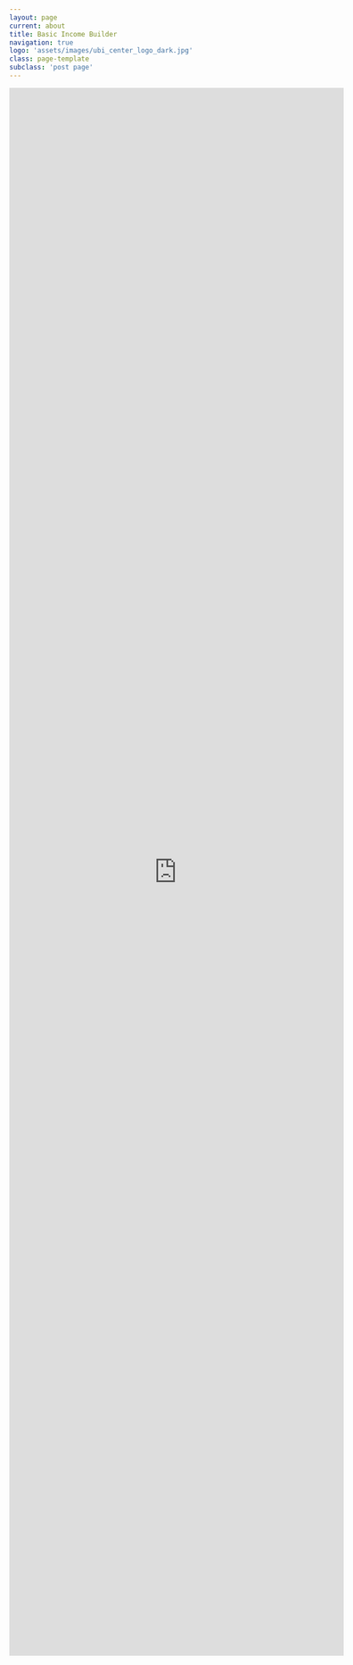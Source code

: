 ```yaml
---
layout: page
current: about
title: Basic Income Builder
navigation: true
logo: 'assets/images/ubi_center_logo_dark.jpg'
class: page-template
subclass: 'post page'
---
```


<center>
<iframe width="600" height="2813" src="
https://compute.studio/UBICenter/us-ubi-calc/embed/app/" frameborder="0" style="border:0" allowfullscreen></iframe>
</center>